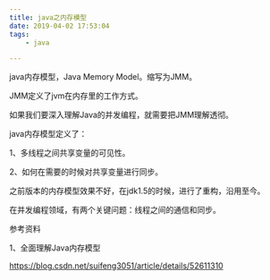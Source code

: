 ```yaml
---
title: java之内存模型
date: 2019-04-02 17:53:04
tags:
	- java

---
```




java内存模型，Java Memory Model。缩写为JMM。

JMM定义了jvm在内存里的工作方式。

如果我们要深入理解Java的并发编程，就需要把JMM理解透彻。

java内存模型定义了：

1、多线程之间共享变量的可见性。

2、如何在需要的时候对共享变量进行同步。

之前版本的内存模型效果不好，在jdk1.5的时候，进行了重构，沿用至今。



在并发编程领域，有两个关键问题：线程之间的通信和同步。



参考资料

1、全面理解Java内存模型

https://blog.csdn.net/suifeng3051/article/details/52611310

